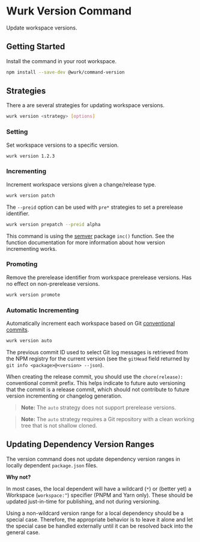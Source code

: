 # Wurk Version Command

Update workspace versions.

## Getting Started

Install the command in your root workspace.

```sh
npm install --save-dev @wurk/command-version
```

## Strategies

There a are several strategies for updating workspace versions.

```sh
wurk version <strategy> [options]
```

### Setting

Set workspace versions to a specific version.

```sh
wurk version 1.2.3
```

### Incrementing

Increment workspace versions given a change/release type.

```sh
wurk version patch
```

The `--preid` option can be used with `pre*` strategies to set a prerelease identifier.

```sh
wurk version prepatch --preid alpha
```

This command is using the [semver](https://www.npmjs.com/package/semver#functions) package `inc()` function. See the function documentation
for more information about how version incrementing works.

### Promoting

Remove the prerelease identifier from workspace prerelease versions. Has no effect on non-prerelease versions.

```sh
wurk version promote
```

### Automatic Incrementing

Automatically increment each workspace based on Git [conventional commits](https://www.conventionalcommits.org).

```sh
wurk version auto
```

The previous commit ID used to select Git log messages is retrieved from the NPM registry for the current version (see the `gitHead` field returned by `git info <package>@<version> --json`).

When creating the release commit, you should use the `chore(release):` conventional commit prefix. This helps indicate to future auto versioning that the commit is a release commit, which should not contribute to future version incrementing or changelog generation.

> **Note:** The `auto` strategy does not support prerelease versions.

> **Note:** The `auto` strategy requires a Git repository with a clean working tree that is not shallow cloned.

## Updating Dependency Version Ranges

The version command does not update dependency version ranges in locally dependent `package.json` files.

**Why not?**

In most cases, the local dependent will have a wildcard (`*`) or (better yet) a Workspace (`workspace:^`) specifier (PNPM and Yarn only). These should be updated just-in-time for publishing, and not during versioning.

Using a non-wildcard version range for a local dependency should be a special case. Therefore, the appropriate behavior is to leave it alone and let the special case be handled externally until it can be resolved back into the general case.

